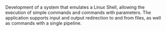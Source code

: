 Development of a system that emulates a Linux Shell, allowing the execution of simple commands and commands with parameters.
The application supports input and output redirection to and from files, as well as commands with a single pipeline.
